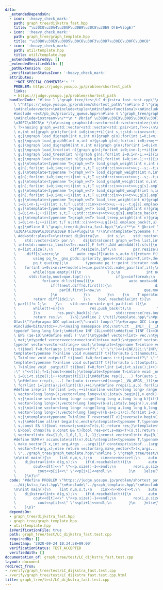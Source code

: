 ```yaml
---
data:
  _extendedDependsOn:
  - icon: ':heavy_check_mark:'
    path: graph_tree/dijkstra_fast.hpp
    title: "\u30C0\u30A4\u30AF\u30B9\u30C8\u30E9 O(E+VlogE)"
  - icon: ':heavy_check_mark:'
    path: graph_tree/graph_template.hpp
    title: "\u30B0\u30E9\u30D5\u30C6\u30F3\u30D7\u30EC\u30FC\u30C8"
  - icon: ':heavy_check_mark:'
    path: util/template.hpp
    title: util/template.hpp
  _extendedRequiredBy: []
  _extendedVerifiedWith: []
  _pathExtension: cpp
  _verificationStatusIcon: ':heavy_check_mark:'
  attributes:
    '*NOT_SPECIAL_COMMENTS*': ''
    PROBLEM: https://judge.yosupo.jp/problem/shortest_path
    links:
    - https://judge.yosupo.jp/problem/shortest_path
  bundledCode: "#line 1 \"graph_tree/test/LC_dijkstra_fast.test.cpp\"\n#define PROBLEM\
    \ \"https://judge.yosupo.jp/problem/shortest_path\"\n#line 2 \"graph_tree/dijkstra_fast.hpp\"\
    \n#include<vector>\n#include<tuple>\n#include<functional>\n#include<ext/pb_ds/assoc_container.hpp>\n\
    #include <ext/pb_ds/priority_queue.hpp>\n#line 4 \"graph_tree/graph_template.hpp\"\
    \n#include<iostream>\n/**\n * @brief \u30B0\u30E9\u30D5\u30C6\u30F3\u30D7\u30EC\
    \u30FC\u30C8\n */\n\nusing graph=std::vector<std::vector<int>>;\ntemplate<typename\
    \ T>\nusing graph_w=std::vector<std::vector<std::pair<int,T>>>;\n\ngraph load_graph(int\
    \ n,int m){graph g(n);for(int i=0;i<m;++i){int s,t;std::cin>>s>>t;--s;--t;g[s].push_back(t);g[t].push_back(s);}return\
    \ g;}\ngraph load_digraph(int n,int m){graph g(n);for(int i=0;i<m;++i){int s,t;std::cin>>s>>t;--s;--t;g[s].push_back(t);}return\
    \ g;}\ngraph load_graph0(int n,int m){graph g(n);for(int i=0;i<m;++i){int s,t;std::cin>>s>>t;g[s].push_back(t);g[t].push_back(s);}return\
    \ g;}\ngraph load_digraph0(int n,int m){graph g(n);for(int i=0;i<m;++i){int s,t;std::cin>>s>>t;g[s].push_back(t);}return\
    \ g;}\ngraph load_tree(int n){graph g(n);for(int i=0;i<n-1;++i){int s,t;std::cin>>s>>t;--s;--t;g[s].push_back(t);g[t].push_back(s);}return\
    \ g;}\ngraph load_tree0(int n){graph g(n);for(int i=0;i<n-1;++i){int s,t;std::cin>>s>>t;g[s].push_back(t);g[t].push_back(s);}return\
    \ g;}\ngraph load_treep(int n){graph g(n);for(int i=0;i<n-1;++i){int t;std::cin>>t;g[i+1].push_back(t);g[t].push_back(i+1);}return\
    \ g;}\ntemplate<typename T>graph_w<T> load_graph_weight(int n,int m){graph_w<T>\
    \ g(n);for(int i=0;i<m;++i){int s,t;T u;std::cin>>s>>t>>u;--s;--t;g[s].emplace_back(t,u);g[t].emplace_back(s,u);}return\
    \ g;}\ntemplate<typename T>graph_w<T> load_digraph_weight(int n,int m){graph_w<T>\
    \ g(n);for(int i=0;i<m;++i){int s,t;T u;std::cin>>s>>t>>u;--s;--t;g[s].emplace_back(t,u);}return\
    \ g;}\ntemplate<typename T>graph_w<T> load_graph0_weight(int n,int m){graph_w<T>\
    \ g(n);for(int i=0;i<m;++i){int s,t;T u;std::cin>>s>>t>>u;g[s].emplace_back(t,u);g[t].emplace_back(s,u);}return\
    \ g;}\ntemplate<typename T>graph_w<T> load_digraph0_weight(int n,int m){graph_w<T>\
    \ g(n);for(int i=0;i<m;++i){int s,t;T u;std::cin>>s>>t>>u;g[s].emplace_back(t,u);}return\
    \ g;}\ntemplate<typename T>graph_w<T> load_tree_weight(int n){graph_w<T> g(n);for(int\
    \ i=0;i<n-1;++i){int s,t;T u;std::cin>>s>>t>>u;--s;--t;g[s].emplace_back(t,u);g[t].emplace_back(s,u);}return\
    \ g;}\ntemplate<typename T>graph_w<T> load_tree0_weight(int n){graph_w<T> g(n);for(int\
    \ i=0;i<n-1;++i){int s,t;T u;std::cin>>s>>t>>u;g[s].emplace_back(t,u);g[t].emplace_back(s,u);}return\
    \ g;}\ntemplate<typename T>graph_w<T> load_treep_weight(int n){graph_w<T> g(n);for(int\
    \ i=0;i<n-1;++i){int t;T u;std::cin>>t>>u;g[i+1].emplace_back(t,u);g[t].emplace_back(i+1,u);}return\
    \ g;}\n#line 8 \"graph_tree/dijkstra_fast.hpp\"\n\n/**\n * @brief \u30C0\u30A4\
    \u30AF\u30B9\u30C8\u30E9 O(E+VlogE)\n */\n\n\ntemplate<typename T,typename F=std::less<T>,typename\
    \ Add=std::plus<T>>\nstruct dijkstra{\n    int s;\n    std::vector<T> diff;\n\
    \    std::vector<int> par;\n    dijkstra(const graph_w<T>& list,int s,T zero=T(),T\
    \ inf=std::numeric_limits<T>::max(),F f=F(),Add add=Add()):s(s){\n        int\
    \ n=list.size();\n        diff.resize(n,inf);\n        par.resize(n,-1);\n   \
    \     diff[s]=zero;\n        auto cmp=[f](auto s,auto t){return f(t.first,s.first);};\n\
    \        using pq_t=__gnu_pbds::priority_queue<std::pair<T,int>,decltype(cmp),__gnu_pbds::pairing_heap_tag>;\n\
    \        pq_t que(cmp);\n        typename pq_t::point_iterator node[n];\n    \
    \    for(int i=0;i<n;i++)node[i]=que.push(std::make_pair(inf,i));\n        que.modify(node[s],std::make_pair(zero,s));\n\
    \        while(!que.empty()){\n            T p;\n            int now;\n      \
    \      std::tie(p,now)=que.top();\n            if(p==inf)break;\n            que.pop();\n\
    \            for(auto d:list[now]){\n                auto next=add(p,d.second);\n\
    \                if(f(next,diff[d.first])){\n                    diff[d.first]=next;\n\
    \                    par[d.first]=now;\n                    que.modify(node[d.first],std::make_pair(next,d.first));\n\
    \                }\n            }\n        }\n    }\n    T operator[](int idx){\n\
    \        return diff[idx];\n    }\n    bool reachable(int t){\n        return\
    \ par[t]!=-1;\n    }\n    std::vector<int> get_path(int t){\n        std::vector<int>res;\n\
    \        while(t!=s){\n            res.push_back(t);\n            t=par[t];\n\
    \        }\n        res.push_back(s);\n        std::reverse(res.begin(),res.end());\n\
    \        return res;\n    }\n};\n#line 2 \"util/template.hpp\"\n#pragma GCC optimize(\"\
    Ofast\")\n#pragma GCC optimize(\"unroll-loops\")\n#pragma GCC target(\"avx\")\n\
    #include<bits/stdc++.h>\nusing namespace std;\nstruct __INIT__{__INIT__(){cin.tie(0);ios::sync_with_stdio(false);cout<<fixed<<setprecision(15);}}__INIT__;\n\
    typedef long long lint;\n#define INF (1LL<<60)\n#define IINF (1<<30)\n#define\
    \ EPS (1e-10)\n#define endl ('\\n')\ntypedef vector<lint> vec;\ntypedef vector<vector<lint>>\
    \ mat;\ntypedef vector<vector<vector<lint>>> mat3;\ntypedef vector<string> svec;\n\
    typedef vector<vector<string>> smat;\ntemplate<typename T>inline void numout(T\
    \ t){bool f=0;for(auto i:t){cout<<(f?\" \":\"\")<<i<INF/2?i:\"INF\";f=1;}cout<<endl;}\n\
    template<typename T>inline void numout2(T t){for(auto i:t)numout(i);}\ntemplate<typename\
    \ T>inline void output(T t){bool f=0;for(auto i:t){cout<<(f?\" \":\"\")<<i;f=1;}cout<<endl;}\n\
    template<typename T>inline void output2(T t){for(auto i:t)output(i);}\ntemplate<typename\
    \ T>inline void _output(T t){bool f=0;for(lint i=0;i<t.size();i++){cout<<f?\"\"\
    :\" \"<<t[i];f=1;}cout<<endl;}\ntemplate<typename T>inline void _output2(T t){for(lint\
    \ i=0;i<t.size();i++)output(t[i]);}\n#define rep(i,...) for(auto i:range(__VA_ARGS__))\
    \ \n#define rrep(i,...) for(auto i:reversed(range(__VA_ARGS__)))\n#define repi(i,a,b)\
    \ for(lint i=lint(a);i<(lint)(b);++i)\n#define rrepi(i,a,b) for(lint i=lint(b)-1;i>=lint(a);--i)\n\
    #define irep(i) for(lint i=0;;++i)\ninline vector<long long> range(long long n){if(n<=0)return\
    \ vector<long long>();vector<long long>v(n);iota(v.begin(),v.end(),0LL);return\
    \ v;}\ninline vector<long long> range(long long a,long long b){if(b<=a)return\
    \ vector<long long>();vector<long long>v(b-a);iota(v.begin(),v.end(),a);return\
    \ v;}\ninline vector<long long> range(long long a,long long b,long long c){if((b-a+c-1)/c<=0)return\
    \ vector<long long>();vector<long long>v((b-a+c-1)/c);for(int i=0;i<(int)v.size();++i)v[i]=i?v[i-1]+c:a;return\
    \ v;}\ntemplate<typename T>inline T reversed(T v){reverse(v.begin(),v.end());return\
    \ v;}\n#define all(n) begin(n),end(n)\ntemplate<typename T,typename E>bool chmin(T&\
    \ s,const E& t){bool res=s>t;s=min<T>(s,t);return res;}\ntemplate<typename T,typename\
    \ E>bool chmax(T& s,const E& t){bool res=s<t;s=max<T>(s,t);return res;}\nconst\
    \ vector<lint> dx={1,0,-1,0,1,1,-1,-1};\nconst vector<lint> dy={0,1,0,-1,1,-1,1,-1};\n\
    #define SUM(v) accumulate(all(v),0LL)\ntemplate<typename T,typename ...Args>auto\
    \ make_vector(T x,int arg,Args ...args){if constexpr(sizeof...(args)==0)return\
    \ vector<T>(arg,x);else return vector(arg,make_vector<T>(x,args...));}\n//#include\
    \ \"../graph_tree/graph_template.hpp\"\n#line 5 \"graph_tree/test/LC_dijkstra_fast.test.cpp\"\
    \n\nint main(){\n    lint n,m,s,t;\n    cin>>n>>m>>s>>t;\n    auto g=load_digraph0_weight<lint>(n,m);\n\
    \    dijkstra<lint> d(g,s);\n    if(d.reachable(t)){\n        auto p=d.get_path(t);\n\
    \        cout<<d[t]<<\" \"<<p.size()-1<<endl;\n        rep(i,p.size()-1){\n  \
    \          cout<<p[i]<<\" \"<<p[i+1]<<endl;\n        }\n    }else{\n        cout<<-1<<endl;\n\
    \    }\n}\n"
  code: "#define PROBLEM \"https://judge.yosupo.jp/problem/shortest_path\"\n#include\"\
    ../dijkstra_fast.hpp\"\n#include\"../graph_template.hpp\"\n#include\"../../util/template.hpp\"\
    \n\nint main(){\n    lint n,m,s,t;\n    cin>>n>>m>>s>>t;\n    auto g=load_digraph0_weight<lint>(n,m);\n\
    \    dijkstra<lint> d(g,s);\n    if(d.reachable(t)){\n        auto p=d.get_path(t);\n\
    \        cout<<d[t]<<\" \"<<p.size()-1<<endl;\n        rep(i,p.size()-1){\n  \
    \          cout<<p[i]<<\" \"<<p[i+1]<<endl;\n        }\n    }else{\n        cout<<-1<<endl;\n\
    \    }\n}"
  dependsOn:
  - graph_tree/dijkstra_fast.hpp
  - graph_tree/graph_template.hpp
  - util/template.hpp
  isVerificationFile: true
  path: graph_tree/test/LC_dijkstra_fast.test.cpp
  requiredBy: []
  timestamp: '2020-09-24 10:34:58+09:00'
  verificationStatus: TEST_ACCEPTED
  verifiedWith: []
documentation_of: graph_tree/test/LC_dijkstra_fast.test.cpp
layout: document
redirect_from:
- /verify/graph_tree/test/LC_dijkstra_fast.test.cpp
- /verify/graph_tree/test/LC_dijkstra_fast.test.cpp.html
title: graph_tree/test/LC_dijkstra_fast.test.cpp
---
```

